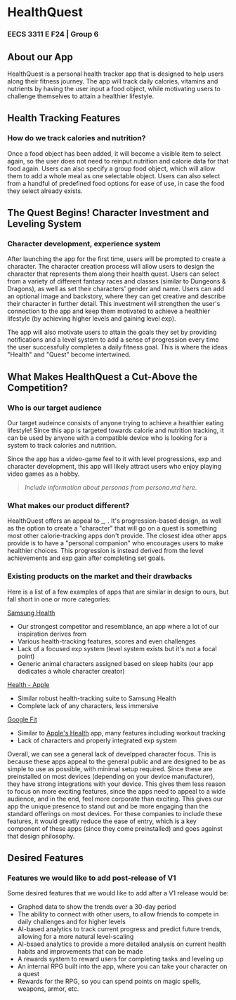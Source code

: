 # HealthQuest
### EECS 3311 E F24 | Group 6

## About our App

HealthQuest is a personal health tracker app that is designed to help users along their fitness journey.
The app will track daily calories, vitamins and nutrients by having the user input a food object, while motivating
users to challenge themselves to attain a healthier lifestyle.  

## Health Tracking Features
### How do we track calories and nutrition?

Once a food object has been added, it will become a visible item to select again, so the user does not need to 
reinput nutrition and calorie data for that food again.  Users can also specify a group food object, which will 
allow them to add a whole meal as one selectable object.  Users can also select from a handful 
of predefined food options for ease of use, in case the food they select already exists.

## The Quest Begins!  Character Investment and Leveling System
### Character development, experience system

After launching the app for the first time, users will be prompted to create a character.  The character creation
process will allow users to design the character that represents them along their health quest.  Users can select
from a variety of different fantasy races and classes (similar to Dungeons & Dragons), as well as set their characters'
gender and name.  Users can add an optional image and backstory, where they can get creative and describe their character
in further detail.  This investment will strengthen the user's connection to the app and keep them motivated
to achieve a healthier lifestyle (by achieving higher levels and gaining level exp).

The app will also motivate users to attain the goals they set by providing notifications and a level system to 
add a sense of progression every time the user successfully completes a daily fitness goal.  This is where
the ideas "Health" and "Quest" become intertwined.

## What Makes HealthQuest a Cut-Above the Competition?

### Who is our target audience

Our target audeince consists of anyone trying to achieve a healthier eating lifestyle!  Since this app is targeted 
towards calorie and nutrition tracking, it can be used by anyone with a compatible device who is looking for 
a system to track calories and nutrition.

Since the app has a video-game feel to it with level progressions, exp and character development, this app will likely
attract users who enjoy playing video games as a hobby.

> *Include information about personas from persona.md here.*

### What makes our product different?

HealthQuest offers an appeal to _, .  It's progression-based design, as well as the option to create a "character"
that will go on a quest is something most other calorie-tracking apps don't provide.  The closest idea other 
apps provide is to have a "personal companion" who encourages users to make healthier choices.  This progression is
instead derived from the level achievements and exp gain after completing set goals.

### Existing products on the market and their drawbacks

Here is a list of a few examples of apps that are similar in design to ours, but fall short in one or more categories:

[Samsung Health](https://play.google.com/store/apps/details?id=com.sec.android.app.shealth&hl=en_CA)
- Our strongest competitor and resemblance, an app where a lot of our inspiration derives from
- Various health-tracking features, scores and even challenges
- Lack of a focused exp system (level system exists but it's not a focal point)
- Generic animal characters assigned based on sleep habits (our app dedicates a whole character creator)

[Health - Apple](https://www.apple.com/ca/health/)
- Similar robust health-tracking suite to Samsung Health
- Complete lack of any characters, less immersive

[Google Fit](https://play.google.com/store/apps/details?id=com.google.android.apps.fitness&hl=en_CA)
- Similar to [Apple's Health](https://www.apple.com/ca/health/) app, many features including workout tracking
- Lack of characters and properly integrated exp system

Overall, we can see a general lack of develpped character focus.  This is because these apps appeal to the general 
public and are designed to be as simple to use as possible, with minimal setup required.  Since these are preinstalled on
most devices (depending on your device manufacturer), they have strong integrations with your device.  This gives them
less reason to focus on more exciting features, since the apps need to appeal to a wide audience, and in the end,
feel more corporate than exciting.  This gives our app the unique presence to stand out and be more engaging than
the standard offerings on most devices.  For these companies to include these features, it would greatly reduce the ease of
entry, which is a key component of these apps (since they come preinstalled) and goes against that design philosophy.

## Desired Features
### Features we would like to add post-release of V1

Some desired features that we would like to add after a V1 release would be:
- Graphed data to show the trends over a 30-day period
- The ability to connect with other users, to allow friends to compete in daily challenges and for higher levels
- AI-based analytics to track current progress and predict future trends, allowing for a more natural level-scaling
- AI-bsaed analytics to provide a more detailed analysis on current health habits and improvements that can be made
- A rewards system to reward users for completing tasks and leveling up
- An internal RPG built into the app, where you can take your character on a quest
- Rewards for the RPG, so you can spend points on magic spells, weapons, armor, etc.